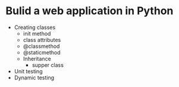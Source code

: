 # Bulid a web application in Python

- Creating classes
  - init method
  - class attributes
  - @classmethod
  - @staticmethod
  - Inheritance
    - supper class
- Unit testing
- Dynamic testing